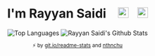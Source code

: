 <h1 align="center">I'm Rayyan Saidi &nbsp;&nbsp;&nbsp;<a href="https://rayyansaidi.com/"><img height="24" width="24" src="https://raw.githubusercontent.com/nthnchu/nthnchu/master/assets/link.svg"></a>&nbsp;&nbsp;&nbsp;<a href="https://github.com/Ryyn-Sd"><img height="24" width="24" src="https://raw.githubusercontent.com/nthnchu/nthnchu/master/assets/github-mark.svg"></a></h1>
<div align="center">
  <img alt="Top Languages" src="https://github-readme-stats.vercel.app/api/top-langs?username=Ryyn-Sd&theme=cobalt">
  <img alt="Rayyan Saidi's Github Stats" src="https://github-readme-stats.vercel.app/api?username=Ryyn-Sd&count_private=true&line_height=27&show_icons=true&theme=cobalt">
  <sub><p align="center">⚡️ by <a target="_blank" href="https://git.io/readme-stats">git.io/readme-stats</a> and <a href="https://github.com/nthnchu">nthnchu</a></p></sub>
</div>
